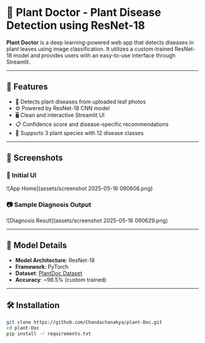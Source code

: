 # 🌿 Plant Doctor - Plant Disease Detection using ResNet-18

**Plant Doctor** is a deep learning-powered web app that detects diseases in plant leaves using image classification. It utilizes a custom-trained ResNet-18 model and provides users with an easy-to-use interface through Streamlit.

---

## 🚀 Features

- 🌱 Detects plant diseases from uploaded leaf photos
- ⚙️ Powered by ResNet-18 CNN model
- 🖥️ Clean and interactive Streamlit UI
- 📋 Confidence score and disease-specific recommendations
- 🌿 Supports 3 plant species with 12 disease classes

---

## 📸 Screenshots

### 🧪 Initial UI
![App Home](assets/screenshot 2025-05-16 090606.png)

### 📷 Sample Diagnosis Output
![Diagnosis Result](assets/screenshot 2025-05-16 090629.png)

---

## 🧠 Model Details

- **Model Architecture**: ResNet-18
- **Framework**: PyTorch
- **Dataset**: [PlantDoc Dataset](https://github.com/pratikkayal/PlantDoc-Dataset)
- **Accuracy**: ~98.5% (custom trained)

---

## 🛠️ Installation

```bash
git clone https://github.com/Chandachanakya/plant-Doc.git
cd plant-Doc
pip install -r requirements.txt
